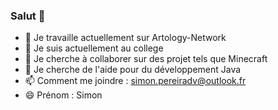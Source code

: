 ### Salut 👋

- 🔭 Je travaille actuellement sur Artology-Network
- 🌱 Je suis actuellement au college
- 👯 Je cherche à collaborer sur des projet tels que Minecraft
- 🤔 Je cherche de l'aide pour du développement Java
- 📫 Comment me joindre : simon.pereiradv@outlook.fr
- 😄 Prénom : Simon
